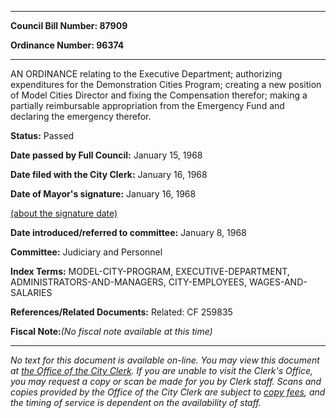 

********

**Council Bill Number: 87909**
   
**Ordinance Number: 96374**
********

 AN ORDINANCE relating to the Executive Department; authorizing expenditures for the Demonstration Cities Program; creating a new position of Model Cities Director and fixing the Compensation therefor; making a partially reimbursable appropriation from the Emergency Fund and declaring the emergency therefor.

**Status:** Passed
   
**Date passed by Full Council:** January 15, 1968
   
**Date filed with the City Clerk:** January 16, 1968
   
**Date of Mayor's signature:** January 16, 1968
   
[(about the signature date)](/~public/approvaldate.htm)
   
   
   
**Date introduced/referred to committee:** January 8, 1968
   
**Committee:** Judiciary and Personnel
   
   
**Index Terms:** MODEL-CITY-PROGRAM, EXECUTIVE-DEPARTMENT, ADMINISTRATORS-AND-MANAGERS, CITY-EMPLOYEES, WAGES-AND-SALARIES

**References/Related Documents:** Related: CF 259835

**Fiscal Note:**_(No fiscal note available at this time)_
********

_No text for this document is available on-line. You may view this document at [the Office of the City Clerk](http://www.seattle.gov/leg/clerk/contactUs.htm). If you are unable to visit the Clerk's Office, you may request a copy or scan be made for you by Clerk staff. Scans and copies provided by the Office of the City Clerk are subject to [copy fees](http://clerk.seattle.gov/~public/clerkfees.htm), and the timing of service is dependent on the availability of staff._

